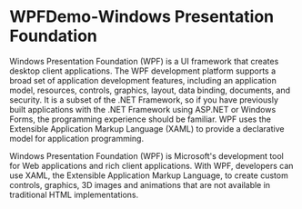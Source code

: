 # WPFDemo-Windows Presentation Foundation

Windows Presentation Foundation (WPF) is a UI framework that creates desktop client applications. The WPF development platform supports a broad set of application development features, including an application model, resources, controls, graphics, layout, data binding, documents, and security. It is a subset of the .NET Framework, so if you have previously built applications with the .NET Framework using ASP.NET or Windows Forms, the programming experience should be familiar. WPF uses the Extensible Application Markup Language (XAML) to provide a declarative model for application programming. 

Windows Presentation Foundation (WPF) is Microsoft's development tool for Web applications and rich client applications. With WPF, developers can use XAML, the Extensible Application Markup Language, to create custom controls, graphics, 3D images and animations that are not available in traditional HTML implementations.